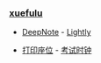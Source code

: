 ### **[xuefulu](http://xuefulu.com/)**

+ [DeepNote](https://deepnote.com/sign-in) - [Lightly](https://lightly.teamcode.com/login)

+ [打印座位](https://508cst.gcu.edu.cn/seat) - [考试时钟](http://508cst.gcu.edu.cn/clock/)
